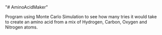 "# AminoAcidMaker"

Program using Monte Carlo Simulation to see how many tries it would take to create an amino acid from a mix of Hydrogen, Carbon, Oxygen and Nitrogen atoms.
